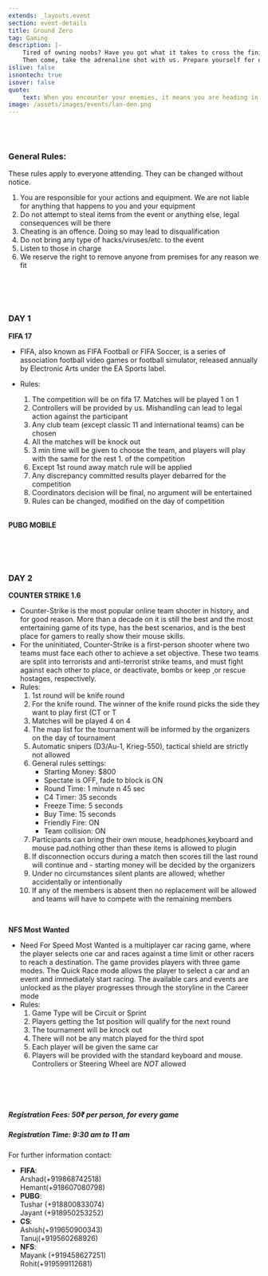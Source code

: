 ```yaml
---
extends: _layouts.event
section: event-details
title: Ground Zero
tag: Gaming
description: |-
    Tired of owning noobs? Have you got what it takes to cross the finish-line? Can you take A-side blindfolded with one hand tied behind your back?
    Then come, take the adrenaline shot with us. Prepare yourself for one of the most awaited LAN gaming event. There's no place for Weaklings! You might just get burnt. So Practice, and get perfect! Or else,Prepare to get HUMILIATED!
islive: false
isnontech: true
isover: false
quote:
    text: When you encounter your enemies, it means you are heading in the right direction.
image: /assets/images/events/lan-den.png
---
```

<br><br>
### General Rules:
These rules apply to everyone attending. They can be changed without notice.

1. You are responsible for your actions and equipment. We are not liable for anything that happens to you and your equipment
2. Do not attempt to steal items from the event or anything else, legal consequences will be there
3. Cheating is an offence. Doing so may lead to disqualification
4. Do not bring any type of hacks/viruses/etc. to the event
5. Listen to those in charge
6. We reserve the right to remove anyone from premises for any reason we fit
    
<br><br><br>

### DAY 1

**FIFA 17**
- FIFA, also known as FIFA Football or FIFA Soccer, is a series of association football video games or football simulator, released annually by Electronic Arts under the EA Sports label.
- Rules:
    1. The competition will be on fifa 17. Matches will be played 1 on 1
    2. Controllers will be provided by us. Mishandling can lead to legal action against the participant
    3. Any club team (except classic 11 and international teams) can be chosen
    4. All the matches will be knock out
    5. 3 min time will be given to choose the team, and players will play with the same for the rest 1. of the competition
    6. Except 1st round away match rule will be applied
    7. Any discrepancy committed results player debarred for the competition
    8. Coordinators decision will be final, no argument will be entertained
    9. Rules can be changed, modified on the day of competition

    <br>
**PUBG MOBILE**

<br><br><br>

### DAY 2

**COUNTER STRIKE 1.6**
- Counter-Strike is the most popular online team shooter in history, and for good reason. More than a decade on it is still the best and the most entertaining game of its type, has the best scenarios, and is the best place for gamers to really show their mouse skills.
- For the uninitiated, Counter-Strike is a first-person shooter where two teams must face each other to achieve a set objective. These two teams are split into terrorists and anti-terrorist strike teams, and must fight against each other to place, or deactivate, bombs or keep ,or rescue hostages, respectively.
- Rules:
    1. 1st round will be knife round
    2. For the knife round. The winner of the knife round picks the side they want to play first (CT  or T
    3. Matches will be played 4 on 4
    4. The map list for the tournament will be informed by the organizers on the day of tournament
    5. Automatic snipers (D3/Au-1, Krieg-550), tactical shield are strictly not allowed
    6. General rules settings:
        - Starting Money: $800
        - Spectate is OFF, fade to block is ON
        - Round Time: 1 minute n 45 sec
        - C4 Timer: 35 seconds
        - Freeze Time: 5 seconds
        - Buy Time: 15 seconds
        - Friendly Fire: ON
        - Team collision: ON
    7. Participants can bring their own mouse, headphones,keyboard and mouse pad.nothing other than  these items is allowed to plugin
    8. If disconnection occurs during a match then scores till the last round will continue and - starting money will be decided by the organizers
    9. Under no circumstances silent plants are allowed; whether accidentally or intentionally
    10. If any of the members is absent then no replacement will be allowed and teams will have to compete with the remaining members

<br>

**NFS Most Wanted**
- Need For Speed Most Wanted is a multiplayer car racing game, where the player selects one car and races against a time limit or other racers to reach a destination. The game provides players with three game modes. The Quick Race mode allows the player to select a car and an event and immediately start racing. The available cars and events are unlocked as the player progresses through the storyline in the Career mode
- Rules:
    1. Game Type will be Circuit or Sprint
    2. Players getting the 1st position will qualify for the next round
    3. The tournament will be knock out
    4. There will not be any match played for the third spot
    5. Each player will be given the same car
    6. Players will be provided with the standard keyboard and mouse. Controllers or Steering Wheel are _NOT_ allowed

<br><br><br>   

##### Registration Fees: 50&#x20B9; per person,  for every game
##### Registration Time: 9:30 am to 11 am

<div markdown="1" style="margin-top:1.5rem;">
For further information contact:

- **FIFA**: <br> 
    Arshad(+919868742518) <br>
    Hemant(+918607080798) <br>
- **PUBG**: <br> 
    Tushar (+918800833074) <br>
    Jayant (+918950253252) <br>
- **CS**: <br> 
    Ashish(+919650900343) <br>
    Tanuj(+919560268926) <br>
- **NFS**: <br> 
    Mayank (+919458627251) <br>
    Rohit(+919599112681) <br>
</div>
